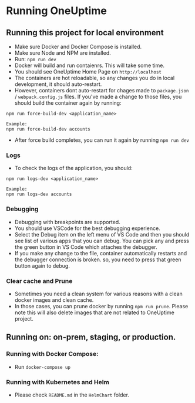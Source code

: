 # Running OneUptime

## Running this project for local environment

- Make sure Docker and Docker Compose is installed. 
- Make sure Node and NPM are installed. 
- Run: `npm run dev`
- Docker will build and run contaienrs. This will take some time. 
- You should see OneUptime Home Page on `http://localhost`
- The containers are hot reloadable, so any changes you do in local development, it should auto-restart. 
- However, containers dont auto-restart for chages made to `package.json` / `webpack.config.js` files. If you've made a change to those files, you should build the container again by running: 
```
npm run force-build-dev <application_name>

Example: 
npm run force-build-dev accounts
```
- After force build completes, you can run it again by running `npm run dev`

### Logs

- To check the logs of the application, you should: 

```
npm run logs-dev <application_name>

Example: 
npm run logs-dev accounts
```

### Debugging

- Debugging with breakpoints are supported. 
- You should use VSCode for the best debugging experience.
- Select the Debug item on the left menu of VS Code and then you should see list of various apps that you can debug. You can pick any and press the green button in VS Code which attaches the debugger. 
- If you make any change to the file, container automatically restarts and the debugger connection is broken. so, you need to press that green button again to debug. 

### Clear cache and Prune

- Sometimes you need a clean system for various reasons with a clean docker images and clean cache. 
- In those cases, you can prune docker by running `npm run prune`. Please note this will also delete images that are not related to OneUptime project. 

## Running on: on-prem, staging, or production.

### Running with Docker Compose: 
- Run `docker-compose up`

### Running with Kubernetes and Helm
-   Please check `README.md` in the `HelmChart` folder.
